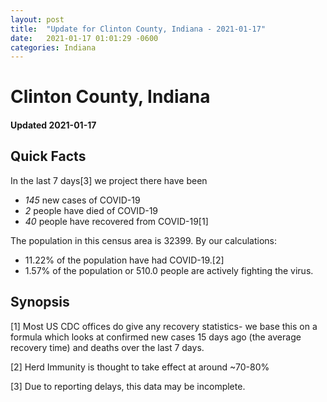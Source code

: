 ```yaml
---
layout: post
title:  "Update for Clinton County, Indiana - 2021-01-17"
date:   2021-01-17 01:01:29 -0600
categories: Indiana
---
```


# Clinton County, Indiana
#### Updated 2021-01-17

## Quick Facts

In the last 7 days[3] we project there have been
- *145* new cases of COVID-19
- *2* people have died of COVID-19
- *40* people have recovered from COVID-19[1]

The population in this census area is 32399. By our calculations:
- 11.22% of the population have had COVID-19.[2]
- 1.57% of the population or 510.0 people are actively fighting the virus.

## Synopsis




[1] Most US CDC offices do give any recovery statistics- we base this on a formula which looks at confirmed new cases
15 days ago (the average recovery time) and deaths over the last 7 days.

[2] Herd Immunity is thought to take effect at around ~70-80%

[3] Due to reporting delays, this data may be incomplete.
 
    